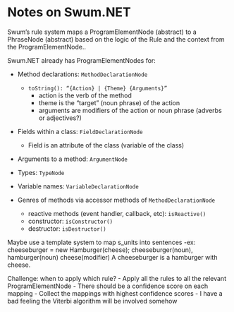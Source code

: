 # Notes on Swum.NET

Swum’s rule system maps a ProgramElementNode (abstract) to a PhraseNode (abstract) based on the logic of the Rule and the context from the ProgramElementNode..

Swum.NET already has ProgramElementNodes for:
- Method declarations: `MethodDeclarationNode`
    - `toString(): “{Action} | {Theme} {Arguments}”`
        - action is the verb of the method
        - theme is the “target” (noun phrase) of the action
        - arguments are modifiers of the action or noun phrase (adverbs or adjectives?)

- Fields within a class: `FieldDeclarationNode`
    - Field is an attribute of the class (variable of the class)
- Arguments to a method: `ArgumentNode` 
- Types: `TypeNode`
- Variable names: `VariableDeclarationNode`
- Genres of methods via accessor methods of `MethodDeclarationNode`
    - reactive methods (event handler, callback, etc): `isReactive()`
    - constructor: `isConstructor()`
    - destructor: `isDestructor()`

Maybe use a template system to map s_units into sentences
    -ex:
        cheeseburger = new Hamburger(cheese);
        cheeseburger(noun), hamburger(noun) cheese(modifier)
        A cheeseburger is a hamburger with cheese. 

Challenge: when to apply which rule?
    - Apply all the rules to all the relevant ProgramElementNode
    - There should be a confidence score on each mapping
    - Collect the mappings with highest confidence scores
    - I have a bad feeling the Viterbi algorithm will be involved somehow
